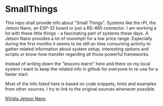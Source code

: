 # SmallThings


This repo shall provide info about "Small Things". Systems like the rPI, the Jetson Nano, an ESP-32 board or just a RS-485 connector. I am working a lot with these little things - a fascinating part of systems these days. A Jetson Nano provides a lot of oooomph for a low price range. Especially during the first months it seems to be still an time consuming activity to gather related information about system setup, interesting options and scripts or know-how transfer regarding all those powerful frameworks. 
 
Instead of writing down the "lessons learnt" here and there on my local system i want to keep the related info in github for everyone to re-use for a faster start.

Most of the info listed here is based on code snippets, hints and examples from other sources. I try to link to the original sources whenever possible.
 
[NVidia Jetson Nano](./boards/jetson-nano.md)
                      